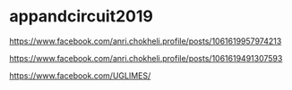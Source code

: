 # appandcircuit2019

https://www.facebook.com/anri.chokheli.profile/posts/1061619957974213

https://www.facebook.com/anri.chokheli.profile/posts/1061619491307593

https://www.facebook.com/UGLIMES/
